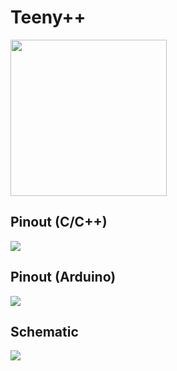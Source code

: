 Teeny++
=======
<!-- ![](https://www.pjrc.com/store/tpp_main.jpg) -->
<img src="https://www.pjrc.com/store/tpp_main.jpg" width="250px" />

Pinout (C/C++)
--------------
![](https://www.pjrc.com/teensy/pinout4a.png)

Pinout (Arduino)
----------------
![](https://www.pjrc.com/teensy/pinout4b.png)

Schematic
---------
![](https://www.pjrc.com/teensy/schematic2pp.gif)